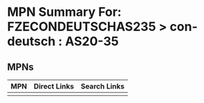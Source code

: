 



# MPN Summary For: FZECONDEUTSCHAS235 > con-deutsch : AS20-35

## MPNs
  

|MPN|Direct Links|Search Links|
| :--- | :--- | :--- |
||||
